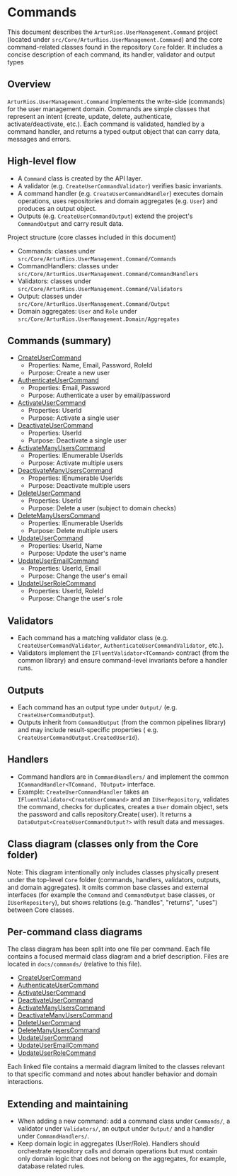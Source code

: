 ﻿# Commands

This document describes the `ArturRios.UserManagement.Command` project (located under
`src/Core/ArturRios.UserManagement.Command`)
and the core command-related classes found in the repository `Core` folder. It includes a concise description of each
command, its handler, validator and output types

Overview
--------
`ArturRios.UserManagement.Command` implements the write-side (commands) for the user management domain. Commands are
simple classes that represent an intent (create, update, delete, authenticate, activate/deactivate, etc.). Each command is
validated, handled by a command handler, and returns a typed output object that can carry data, messages and errors.

## High-level flow

- A `Command` class is created by the API layer.
- A validator (e.g. `CreateUserCommandValidator`) verifies basic invariants.
- A command handler (e.g. `CreateUserCommandHandler`) executes domain operations, uses repositories and domain
  aggregates (e.g. `User`) and produces an output object.
- Outputs (e.g. `CreateUserCommandOutput`) extend the project's `CommandOutput` and carry result data.

Project structure (core classes included in this document)

- Commands: classes under `src/Core/ArturRios.UserManagement.Command/Commands`
- CommandHandlers: classes under `src/Core/ArturRios.UserManagement.Command/CommandHandlers`
- Validators: classes under `src/Core/ArturRios.UserManagement.Command/Validators`
- Output: classes under `src/Core/ArturRios.UserManagement.Command/Output`
- Domain aggregates: `User` and `Role` under `src/Core/ArturRios.UserManagement.Domain/Aggregates`

## Commands (summary)

- [CreateUserCommand](../../src/Core/ArturRios.UserManagement.Command/Commands/CreateUserCommand.cs)
    - Properties: Name, Email, Password, RoleId
    - Purpose: Create a new user
- [AuthenticateUserCommand](../../src/Core/ArturRios.UserManagement.Command/Commands/AuthenticateUserCommand.cs)
    - Properties: Email, Password
    - Purpose: Authenticate a user by email/password
- [ActivateUserCommand](../../src/Core/ArturRios.UserManagement.Command/Commands/ActivateUserCommand.cs)
    - Properties: UserId
    - Purpose: Activate a single user
- [DeactivateUserCommand](../../src/Core/ArturRios.UserManagement.Command/Commands/DeactivateUserCommand.cs)
    - Properties: UserId
    - Purpose: Deactivate a single user
- [ActivateManyUsersCommand](../../src/Core/ArturRios.UserManagement.Command/Commands/ActivateManyUsersCommand.cs)
    - Properties: IEnumerable<int> UserIds
    - Purpose: Activate multiple users
- [DeactivateManyUsersCommand](../../src/Core/ArturRios.UserManagement.Command/Commands/DeactivateManyUsersCommand.cs)
    - Properties: IEnumerable<int> UserIds
    - Purpose: Deactivate multiple users
- [DeleteUserCommand](../../src/Core/ArturRios.UserManagement.Command/Commands/DeleteUserCommand.cs)
    - Properties: UserId
    - Purpose: Delete a user (subject to domain checks)
- [DeleteManyUsersCommand](../../src/Core/ArturRios.UserManagement.Command/Commands/DeleteManyUsersCommand.cs)
    - Properties: IEnumerable<int> UserIds
    - Purpose: Delete multiple users
- [UpdateUserCommand](../../src/Core/ArturRios.UserManagement.Command/Commands/UpdateUserCommand.cs)
    - Properties: UserId, Name
    - Purpose: Update the user's name
- [UpdateUserEmailCommand](../../src/Core/ArturRios.UserManagement.Command/Commands/UpdateUserEmailCommand.cs)
    - Properties: UserId, Email
    - Purpose: Change the user's email
- [UpdateUserRoleCommand](../../src/Core/ArturRios.UserManagement.Command/Commands/UpdateUserRoleCommand.cs)
    - Properties: UserId, RoleId
    - Purpose: Change the user's role

## Validators

- Each command has a matching validator class (e.g. `CreateUserCommandValidator`, `AuthenticateUserCommandValidator`,
  etc.).
- Validators implement the `IFluentValidator<TCommand>` contract (from the common library) and ensure command-level
  invariants before a handler runs.

## Outputs

- Each command has an output type under `Output/` (e.g. `CreateUserCommandOutput`).
- Outputs inherit from `CommandOutput` (from the common pipelines library) and may include result-specific properties (
  e.g. `CreateUserCommandOutput.CreatedUserId`).

## Handlers

- Command handlers are in `CommandHandlers/` and implement the common `ICommandHandler<TCommand, TOutput>` interface.
- Example: `CreateUserCommandHandler` takes an `IFluentValidator<CreateUserCommand>` and an `IUserRepository`, validates
  the command, checks for duplicates, creates a `User` domain object, sets the password and calls repository.Create(
  user). It returns a `DataOutput<CreateUserCommandOutput?>` with result data and messages.

## Class diagram (classes only from the Core folder)

Note: This diagram intentionally only includes classes physically present under the top-level `Core` folder (commands,
handlers, validators, outputs, and domain aggregates). It omits common base classes and external interfaces (for example
the `Command` and `CommandOutput` base classes, or `IUserRepository`), but shows relations (e.g. "handles", "returns", "uses") between Core classes.

## Per-command class diagrams

The class diagram has been split into one file per command. Each file contains a focused mermaid class diagram and a brief description. Files are located in `docs/commands/` (relative to this file).

- [CreateUserCommand](create_user.md)
- [AuthenticateUserCommand](authenticate_user.md)
- [ActivateUserCommand](activate_user.md)
- [DeactivateUserCommand](deactivate_user.md)
- [ActivateManyUsersCommand](activate_many_users.md)
- [DeactivateManyUsersCommand](deactivate_many_users.md)
- [DeleteUserCommand](delete_user.md)
- [DeleteManyUsersCommand](delete_many_users.md)
- [UpdateUserCommand](update_user.md)
- [UpdateUserEmailCommand](update_user_email.md)
- [UpdateUserRoleCommand](update_user_role.md)

Each linked file contains a mermaid diagram limited to the classes relevant to that specific command and notes about handler behavior and domain interactions.

<!-- The large combined diagram was moved into per-command files -->

## Extending and maintaining

- When adding a new command: add a command class under `Commands/`, a validator under `Validators/`, an output under
  `Output/` and a handler under `CommandHandlers/`.
- Keep domain logic in aggregates (User/Role). Handlers should orchestrate repository calls and domain operations but
  must contain only domain logic that does not belong on the aggregates, for example, database related rules.

